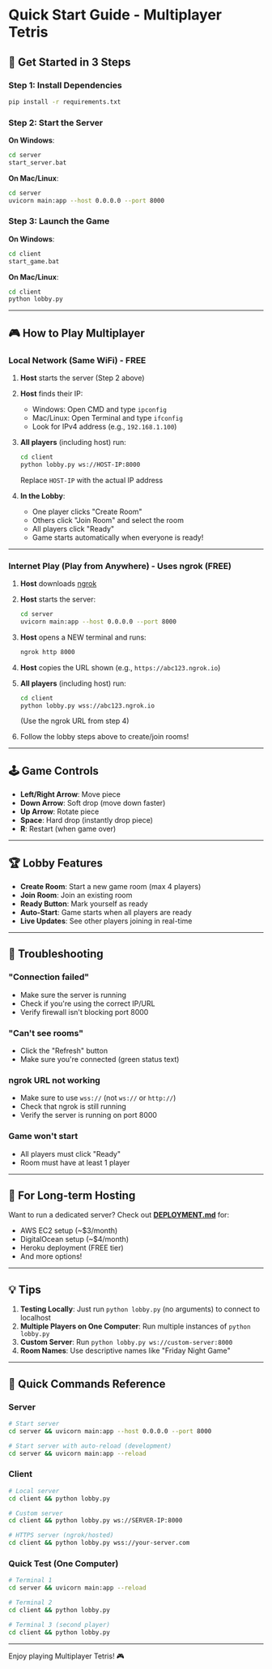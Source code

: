 # Quick Start Guide - Multiplayer Tetris

## 🚀 Get Started in 3 Steps

### Step 1: Install Dependencies
```bash
pip install -r requirements.txt
```

### Step 2: Start the Server

**On Windows**:
```bash
cd server
start_server.bat
```

**On Mac/Linux**:
```bash
cd server
uvicorn main:app --host 0.0.0.0 --port 8000
```

### Step 3: Launch the Game

**On Windows**:
```bash
cd client
start_game.bat
```

**On Mac/Linux**:
```bash
cd client
python lobby.py
```

---

## 🎮 How to Play Multiplayer

### Local Network (Same WiFi) - FREE

1. **Host** starts the server (Step 2 above)
2. **Host** finds their IP:
   - Windows: Open CMD and type `ipconfig`
   - Mac/Linux: Open Terminal and type `ifconfig`
   - Look for IPv4 address (e.g., `192.168.1.100`)

3. **All players** (including host) run:
   ```bash
   cd client
   python lobby.py ws://HOST-IP:8000
   ```
   Replace `HOST-IP` with the actual IP address

4. **In the Lobby**:
   - One player clicks "Create Room"
   - Others click "Join Room" and select the room
   - All players click "Ready"
   - Game starts automatically when everyone is ready!

---

### Internet Play (Play from Anywhere) - Uses ngrok (FREE)

1. **Host** downloads [ngrok](https://ngrok.com/download)

2. **Host** starts the server:
   ```bash
   cd server
   uvicorn main:app --host 0.0.0.0 --port 8000
   ```

3. **Host** opens a NEW terminal and runs:
   ```bash
   ngrok http 8000
   ```
   
4. **Host** copies the URL shown (e.g., `https://abc123.ngrok.io`)

5. **All players** (including host) run:
   ```bash
   cd client
   python lobby.py wss://abc123.ngrok.io
   ```
   (Use the ngrok URL from step 4)

6. Follow the lobby steps above to create/join rooms!

---

## 🕹️ Game Controls

- **Left/Right Arrow**: Move piece
- **Down Arrow**: Soft drop (move down faster)
- **Up Arrow**: Rotate piece
- **Space**: Hard drop (instantly drop piece)
- **R**: Restart (when game over)

---

## 🏆 Lobby Features

- **Create Room**: Start a new game room (max 4 players)
- **Join Room**: Join an existing room
- **Ready Button**: Mark yourself as ready
- **Auto-Start**: Game starts when all players are ready
- **Live Updates**: See other players joining in real-time

---

## 🐛 Troubleshooting

### "Connection failed"
- Make sure the server is running
- Check if you're using the correct IP/URL
- Verify firewall isn't blocking port 8000

### "Can't see rooms"
- Click the "Refresh" button
- Make sure you're connected (green status text)

### ngrok URL not working
- Make sure to use `wss://` (not `ws://` or `http://`)
- Check that ngrok is still running
- Verify the server is running on port 8000

### Game won't start
- All players must click "Ready"
- Room must have at least 1 player

---

## 📝 For Long-term Hosting

Want to run a dedicated server? Check out **[DEPLOYMENT.md](DEPLOYMENT.md)** for:
- AWS EC2 setup (~$3/month)
- DigitalOcean setup (~$4/month)
- Heroku deployment (FREE tier)
- And more options!

---

## 💡 Tips

1. **Testing Locally**: Just run `python lobby.py` (no arguments) to connect to localhost
2. **Multiple Players on One Computer**: Run multiple instances of `python lobby.py`
3. **Custom Server**: Run `python lobby.py ws://custom-server:8000`
4. **Room Names**: Use descriptive names like "Friday Night Game"

---

## 🎯 Quick Commands Reference

### Server
```bash
# Start server
cd server && uvicorn main:app --host 0.0.0.0 --port 8000

# Start server with auto-reload (development)
cd server && uvicorn main:app --reload
```

### Client
```bash
# Local server
cd client && python lobby.py

# Custom server
cd client && python lobby.py ws://SERVER-IP:8000

# HTTPS server (ngrok/hosted)
cd client && python lobby.py wss://your-server.com
```

### Quick Test (One Computer)
```bash
# Terminal 1
cd server && uvicorn main:app --reload

# Terminal 2
cd client && python lobby.py

# Terminal 3 (second player)
cd client && python lobby.py
```

---

Enjoy playing Multiplayer Tetris! 🎮
